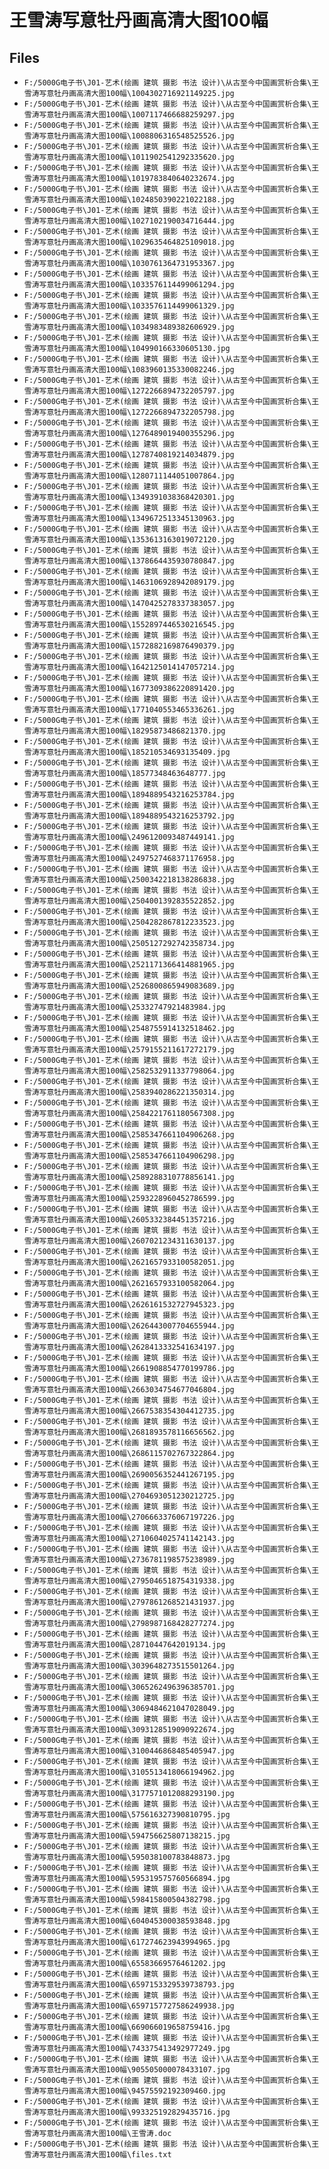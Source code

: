 # 王雪涛写意牡丹画高清大图100幅

## Files

- `F:/5000G电子书\J01-艺术(绘画 建筑 摄影 书法 设计)\从古至今中国画赏析合集\王雪涛写意牡丹画高清大图100幅\1004302716921149225.jpg`
- `F:/5000G电子书\J01-艺术(绘画 建筑 摄影 书法 设计)\从古至今中国画赏析合集\王雪涛写意牡丹画高清大图100幅\1007117466688259297.jpg`
- `F:/5000G电子书\J01-艺术(绘画 建筑 摄影 书法 设计)\从古至今中国画赏析合集\王雪涛写意牡丹画高清大图100幅\1008806316548525526.jpg`
- `F:/5000G电子书\J01-艺术(绘画 建筑 摄影 书法 设计)\从古至今中国画赏析合集\王雪涛写意牡丹画高清大图100幅\1011902541292335620.jpg`
- `F:/5000G电子书\J01-艺术(绘画 建筑 摄影 书法 设计)\从古至今中国画赏析合集\王雪涛写意牡丹画高清大图100幅\1019783840640232674.jpg`
- `F:/5000G电子书\J01-艺术(绘画 建筑 摄影 书法 设计)\从古至今中国画赏析合集\王雪涛写意牡丹画高清大图100幅\1024850390221022188.jpg`
- `F:/5000G电子书\J01-艺术(绘画 建筑 摄影 书法 设计)\从古至今中国画赏析合集\王雪涛写意牡丹画高清大图100幅\1027102190034716444.jpg`
- `F:/5000G电子书\J01-艺术(绘画 建筑 摄影 书法 设计)\从古至今中国画赏析合集\王雪涛写意牡丹画高清大图100幅\1029635464825109018.jpg`
- `F:/5000G电子书\J01-艺术(绘画 建筑 摄影 书法 设计)\从古至今中国画赏析合集\王雪涛写意牡丹画高清大图100幅\1030761364731953367.jpg`
- `F:/5000G电子书\J01-艺术(绘画 建筑 摄影 书法 设计)\从古至今中国画赏析合集\王雪涛写意牡丹画高清大图100幅\1033576114499061294.jpg`
- `F:/5000G电子书\J01-艺术(绘画 建筑 摄影 书法 设计)\从古至今中国画赏析合集\王雪涛写意牡丹画高清大图100幅\1033576114499061329.jpg`
- `F:/5000G电子书\J01-艺术(绘画 建筑 摄影 书法 设计)\从古至今中国画赏析合集\王雪涛写意牡丹画高清大图100幅\1034983489382606929.jpg`
- `F:/5000G电子书\J01-艺术(绘画 建筑 摄影 书法 设计)\从古至今中国画赏析合集\王雪涛写意牡丹画高清大图100幅\104990166330605130.jpg`
- `F:/5000G电子书\J01-艺术(绘画 建筑 摄影 书法 设计)\从古至今中国画赏析合集\王雪涛写意牡丹画高清大图100幅\1083960135330082246.jpg`
- `F:/5000G电子书\J01-艺术(绘画 建筑 摄影 书法 设计)\从古至今中国画赏析合集\王雪涛写意牡丹画高清大图100幅\1272266894732205797.jpg`
- `F:/5000G电子书\J01-艺术(绘画 建筑 摄影 书法 设计)\从古至今中国画赏析合集\王雪涛写意牡丹画高清大图100幅\1272266894732205798.jpg`
- `F:/5000G电子书\J01-艺术(绘画 建筑 摄影 书法 设计)\从古至今中国画赏析合集\王雪涛写意牡丹画高清大图100幅\1276489019400355296.jpg`
- `F:/5000G电子书\J01-艺术(绘画 建筑 摄影 书法 设计)\从古至今中国画赏析合集\王雪涛写意牡丹画高清大图100幅\1278740819214034879.jpg`
- `F:/5000G电子书\J01-艺术(绘画 建筑 摄影 书法 设计)\从古至今中国画赏析合集\王雪涛写意牡丹画高清大图100幅\1280711144051007864.jpg`
- `F:/5000G电子书\J01-艺术(绘画 建筑 摄影 书法 设计)\从古至今中国画赏析合集\王雪涛写意牡丹画高清大图100幅\1349391038368420301.jpg`
- `F:/5000G电子书\J01-艺术(绘画 建筑 摄影 书法 设计)\从古至今中国画赏析合集\王雪涛写意牡丹画高清大图100幅\1349672513345130963.jpg`
- `F:/5000G电子书\J01-艺术(绘画 建筑 摄影 书法 设计)\从古至今中国画赏析合集\王雪涛写意牡丹画高清大图100幅\1353613163019072120.jpg`
- `F:/5000G电子书\J01-艺术(绘画 建筑 摄影 书法 设计)\从古至今中国画赏析合集\王雪涛写意牡丹画高清大图100幅\1378664435930780847.jpg`
- `F:/5000G电子书\J01-艺术(绘画 建筑 摄影 书法 设计)\从古至今中国画赏析合集\王雪涛写意牡丹画高清大图100幅\1463106928942089179.jpg`
- `F:/5000G电子书\J01-艺术(绘画 建筑 摄影 书法 设计)\从古至今中国画赏析合集\王雪涛写意牡丹画高清大图100幅\1470425278337383057.jpg`
- `F:/5000G电子书\J01-艺术(绘画 建筑 摄影 书法 设计)\从古至今中国画赏析合集\王雪涛写意牡丹画高清大图100幅\1552897446530216545.jpg`
- `F:/5000G电子书\J01-艺术(绘画 建筑 摄影 书法 设计)\从古至今中国画赏析合集\王雪涛写意牡丹画高清大图100幅\1572882169876490379.jpg`
- `F:/5000G电子书\J01-艺术(绘画 建筑 摄影 书法 设计)\从古至今中国画赏析合集\王雪涛写意牡丹画高清大图100幅\1642125014147057214.jpg`
- `F:/5000G电子书\J01-艺术(绘画 建筑 摄影 书法 设计)\从古至今中国画赏析合集\王雪涛写意牡丹画高清大图100幅\1677309386220891420.jpg`
- `F:/5000G电子书\J01-艺术(绘画 建筑 摄影 书法 设计)\从古至今中国画赏析合集\王雪涛写意牡丹画高清大图100幅\1771040553465336261.jpg`
- `F:/5000G电子书\J01-艺术(绘画 建筑 摄影 书法 设计)\从古至今中国画赏析合集\王雪涛写意牡丹画高清大图100幅\18295873486821370.jpg`
- `F:/5000G电子书\J01-艺术(绘画 建筑 摄影 书法 设计)\从古至今中国画赏析合集\王雪涛写意牡丹画高清大图100幅\185210534693135409.jpg`
- `F:/5000G电子书\J01-艺术(绘画 建筑 摄影 书法 设计)\从古至今中国画赏析合集\王雪涛写意牡丹画高清大图100幅\18577348463648777.jpg`
- `F:/5000G电子书\J01-艺术(绘画 建筑 摄影 书法 设计)\从古至今中国画赏析合集\王雪涛写意牡丹画高清大图100幅\1894889543216253784.jpg`
- `F:/5000G电子书\J01-艺术(绘画 建筑 摄影 书法 设计)\从古至今中国画赏析合集\王雪涛写意牡丹画高清大图100幅\1894889543216253792.jpg`
- `F:/5000G电子书\J01-艺术(绘画 建筑 摄影 书法 设计)\从古至今中国画赏析合集\王雪涛写意牡丹画高清大图100幅\2496120093487449141.jpg`
- `F:/5000G电子书\J01-艺术(绘画 建筑 摄影 书法 设计)\从古至今中国画赏析合集\王雪涛写意牡丹画高清大图100幅\2497527468371176958.jpg`
- `F:/5000G电子书\J01-艺术(绘画 建筑 摄影 书法 设计)\从古至今中国画赏析合集\王雪涛写意牡丹画高清大图100幅\2500342218138286838.jpg`
- `F:/5000G电子书\J01-艺术(绘画 建筑 摄影 书法 设计)\从古至今中国画赏析合集\王雪涛写意牡丹画高清大图100幅\2504001392835522852.jpg`
- `F:/5000G电子书\J01-艺术(绘画 建筑 摄影 书法 设计)\从古至今中国画赏析合集\王雪涛写意牡丹画高清大图100幅\2504282867812233523.jpg`
- `F:/5000G电子书\J01-艺术(绘画 建筑 摄影 书法 设计)\从古至今中国画赏析合集\王雪涛写意牡丹画高清大图100幅\2505127292742358734.jpg`
- `F:/5000G电子书\J01-艺术(绘画 建筑 摄影 书法 设计)\从古至今中国画赏析合集\王雪涛写意牡丹画高清大图100幅\2521171366414881965.jpg`
- `F:/5000G电子书\J01-艺术(绘画 建筑 摄影 书法 设计)\从古至今中国画赏析合集\王雪涛写意牡丹画高清大图100幅\2526800865949083689.jpg`
- `F:/5000G电子书\J01-艺术(绘画 建筑 摄影 书法 设计)\从古至今中国画赏析合集\王雪涛写意牡丹画高清大图100幅\25332747921483984.jpg`
- `F:/5000G电子书\J01-艺术(绘画 建筑 摄影 书法 设计)\从古至今中国画赏析合集\王雪涛写意牡丹画高清大图100幅\2548755914132518462.jpg`
- `F:/5000G电子书\J01-艺术(绘画 建筑 摄影 书法 设计)\从古至今中国画赏析合集\王雪涛写意牡丹画高清大图100幅\2579155211617272179.jpg`
- `F:/5000G电子书\J01-艺术(绘画 建筑 摄影 书法 设计)\从古至今中国画赏析合集\王雪涛写意牡丹画高清大图100幅\2582532911337798064.jpg`
- `F:/5000G电子书\J01-艺术(绘画 建筑 摄影 书法 设计)\从古至今中国画赏析合集\王雪涛写意牡丹画高清大图100幅\2583940286221350314.jpg`
- `F:/5000G电子书\J01-艺术(绘画 建筑 摄影 书法 设计)\从古至今中国画赏析合集\王雪涛写意牡丹画高清大图100幅\2584221761180567308.jpg`
- `F:/5000G电子书\J01-艺术(绘画 建筑 摄影 书法 设计)\从古至今中国画赏析合集\王雪涛写意牡丹画高清大图100幅\2585347661104906268.jpg`
- `F:/5000G电子书\J01-艺术(绘画 建筑 摄影 书法 设计)\从古至今中国画赏析合集\王雪涛写意牡丹画高清大图100幅\2585347661104906298.jpg`
- `F:/5000G电子书\J01-艺术(绘画 建筑 摄影 书法 设计)\从古至今中国画赏析合集\王雪涛写意牡丹画高清大图100幅\2589288310778856141.jpg`
- `F:/5000G电子书\J01-艺术(绘画 建筑 摄影 书法 设计)\从古至今中国画赏析合集\王雪涛写意牡丹画高清大图100幅\2593228960452786599.jpg`
- `F:/5000G电子书\J01-艺术(绘画 建筑 摄影 书法 设计)\从古至今中国画赏析合集\王雪涛写意牡丹画高清大图100幅\2605332384451357216.jpg`
- `F:/5000G电子书\J01-艺术(绘画 建筑 摄影 书法 设计)\从古至今中国画赏析合集\王雪涛写意牡丹画高清大图100幅\2607021234311630137.jpg`
- `F:/5000G电子书\J01-艺术(绘画 建筑 摄影 书法 设计)\从古至今中国画赏析合集\王雪涛写意牡丹画高清大图100幅\2621657933100582051.jpg`
- `F:/5000G电子书\J01-艺术(绘画 建筑 摄影 书法 设计)\从古至今中国画赏析合集\王雪涛写意牡丹画高清大图100幅\2621657933100582064.jpg`
- `F:/5000G电子书\J01-艺术(绘画 建筑 摄影 书法 设计)\从古至今中国画赏析合集\王雪涛写意牡丹画高清大图100幅\2626161532727945323.jpg`
- `F:/5000G电子书\J01-艺术(绘画 建筑 摄影 书法 设计)\从古至今中国画赏析合集\王雪涛写意牡丹画高清大图100幅\2626443007704655944.jpg`
- `F:/5000G电子书\J01-艺术(绘画 建筑 摄影 书法 设计)\从古至今中国画赏析合集\王雪涛写意牡丹画高清大图100幅\2628413332541634197.jpg`
- `F:/5000G电子书\J01-艺术(绘画 建筑 摄影 书法 设计)\从古至今中国画赏析合集\王雪涛写意牡丹画高清大图100幅\2661908854770199786.jpg`
- `F:/5000G电子书\J01-艺术(绘画 建筑 摄影 书法 设计)\从古至今中国画赏析合集\王雪涛写意牡丹画高清大图100幅\2663034754677046804.jpg`
- `F:/5000G电子书\J01-艺术(绘画 建筑 摄影 书法 设计)\从古至今中国画赏析合集\王雪涛写意牡丹画高清大图100幅\2667538354304412735.jpg`
- `F:/5000G电子书\J01-艺术(绘画 建筑 摄影 书法 设计)\从古至今中国画赏析合集\王雪涛写意牡丹画高清大图100幅\2681893578116656562.jpg`
- `F:/5000G电子书\J01-艺术(绘画 建筑 摄影 书法 设计)\从古至今中国画赏析合集\王雪涛写意牡丹画高清大图100幅\2686115702767322864.jpg`
- `F:/5000G电子书\J01-艺术(绘画 建筑 摄影 书法 设计)\从古至今中国画赏析合集\王雪涛写意牡丹画高清大图100幅\2690056352441267195.jpg`
- `F:/5000G电子书\J01-艺术(绘画 建筑 摄影 书法 设计)\从古至今中国画赏析合集\王雪涛写意牡丹画高清大图100幅\2704693051230212725.jpg`
- `F:/5000G电子书\J01-艺术(绘画 建筑 摄影 书法 设计)\从古至今中国画赏析合集\王雪涛写意牡丹画高清大图100幅\2706663376067197226.jpg`
- `F:/5000G电子书\J01-艺术(绘画 建筑 摄影 书法 设计)\从古至今中国画赏析合集\王雪涛写意牡丹画高清大图100幅\2710604025741142143.jpg`
- `F:/5000G电子书\J01-艺术(绘画 建筑 摄影 书法 设计)\从古至今中国画赏析合集\王雪涛写意牡丹画高清大图100幅\2736781198575238989.jpg`
- `F:/5000G电子书\J01-艺术(绘画 建筑 摄影 书法 设计)\从古至今中国画赏析合集\王雪涛写意牡丹画高清大图100幅\2795046518754319338.jpg`
- `F:/5000G电子书\J01-艺术(绘画 建筑 摄影 书法 设计)\从古至今中国画赏析合集\王雪涛写意牡丹画高清大图100幅\2797861268521431937.jpg`
- `F:/5000G电子书\J01-艺术(绘画 建筑 摄影 书法 设计)\从古至今中国画赏析合集\王雪涛写意牡丹画高清大图100幅\2798987168428277274.jpg`
- `F:/5000G电子书\J01-艺术(绘画 建筑 摄影 书法 设计)\从古至今中国画赏析合集\王雪涛写意牡丹画高清大图100幅\28710447642019134.jpg`
- `F:/5000G电子书\J01-艺术(绘画 建筑 摄影 书法 设计)\从古至今中国画赏析合集\王雪涛写意牡丹画高清大图100幅\3039648273515501264.jpg`
- `F:/5000G电子书\J01-艺术(绘画 建筑 摄影 书法 设计)\从古至今中国画赏析合集\王雪涛写意牡丹画高清大图100幅\3065262496396385701.jpg`
- `F:/5000G电子书\J01-艺术(绘画 建筑 摄影 书法 设计)\从古至今中国画赏析合集\王雪涛写意牡丹画高清大图100幅\3069484621047028049.jpg`
- `F:/5000G电子书\J01-艺术(绘画 建筑 摄影 书法 设计)\从古至今中国画赏析合集\王雪涛写意牡丹画高清大图100幅\3093128519090922674.jpg`
- `F:/5000G电子书\J01-艺术(绘画 建筑 摄影 书法 设计)\从古至今中国画赏析合集\王雪涛写意牡丹画高清大图100幅\3100446868485405947.jpg`
- `F:/5000G电子书\J01-艺术(绘画 建筑 摄影 书法 设计)\从古至今中国画赏析合集\王雪涛写意牡丹画高清大图100幅\3105513418066194962.jpg`
- `F:/5000G电子书\J01-艺术(绘画 建筑 摄影 书法 设计)\从古至今中国画赏析合集\王雪涛写意牡丹画高清大图100幅\3177571012088293190.jpg`
- `F:/5000G电子书\J01-艺术(绘画 建筑 摄影 书法 设计)\从古至今中国画赏析合集\王雪涛写意牡丹画高清大图100幅\575616327390810795.jpg`
- `F:/5000G电子书\J01-艺术(绘画 建筑 摄影 书法 设计)\从古至今中国画赏析合集\王雪涛写意牡丹画高清大图100幅\594756625807138215.jpg`
- `F:/5000G电子书\J01-艺术(绘画 建筑 摄影 书法 设计)\从古至今中国画赏析合集\王雪涛写意牡丹画高清大图100幅\595038100783848873.jpg`
- `F:/5000G电子书\J01-艺术(绘画 建筑 摄影 书法 设计)\从古至今中国画赏析合集\王雪涛写意牡丹画高清大图100幅\595319575760566894.jpg`
- `F:/5000G电子书\J01-艺术(绘画 建筑 摄影 书法 设计)\从古至今中国画赏析合集\王雪涛写意牡丹画高清大图100幅\598415800504382798.jpg`
- `F:/5000G电子书\J01-艺术(绘画 建筑 摄影 书法 设计)\从古至今中国画赏析合集\王雪涛写意牡丹画高清大图100幅\604045300038593848.jpg`
- `F:/5000G电子书\J01-艺术(绘画 建筑 摄影 书法 设计)\从古至今中国画赏析合集\王雪涛写意牡丹画高清大图100幅\617274623943994965.jpg`
- `F:/5000G电子书\J01-艺术(绘画 建筑 摄影 书法 设计)\从古至今中国画赏析合集\王雪涛写意牡丹画高清大图100幅\65583669576461202.jpg`
- `F:/5000G电子书\J01-艺术(绘画 建筑 摄影 书法 设计)\从古至今中国画赏析合集\王雪涛写意牡丹画高清大图100幅\6597153329539738793.jpg`
- `F:/5000G电子书\J01-艺术(绘画 建筑 摄影 书法 设计)\从古至今中国画赏析合集\王雪涛写意牡丹画高清大图100幅\6597157727586249938.jpg`
- `F:/5000G电子书\J01-艺术(绘画 建筑 摄影 书法 设计)\从古至今中国画赏析合集\王雪涛写意牡丹画高清大图100幅\669066019658759416.jpg`
- `F:/5000G电子书\J01-艺术(绘画 建筑 摄影 书法 设计)\从古至今中国画赏析合集\王雪涛写意牡丹画高清大图100幅\743375413492977249.jpg`
- `F:/5000G电子书\J01-艺术(绘画 建筑 摄影 书法 设计)\从古至今中国画赏析合集\王雪涛写意牡丹画高清大图100幅\905505000078433107.jpg`
- `F:/5000G电子书\J01-艺术(绘画 建筑 摄影 书法 设计)\从古至今中国画赏析合集\王雪涛写意牡丹画高清大图100幅\94575592192309460.jpg`
- `F:/5000G电子书\J01-艺术(绘画 建筑 摄影 书法 设计)\从古至今中国画赏析合集\王雪涛写意牡丹画高清大图100幅\993325192829435716.jpg`
- `F:/5000G电子书\J01-艺术(绘画 建筑 摄影 书法 设计)\从古至今中国画赏析合集\王雪涛写意牡丹画高清大图100幅\王雪涛.doc`
- `F:/5000G电子书\J01-艺术(绘画 建筑 摄影 书法 设计)\从古至今中国画赏析合集\王雪涛写意牡丹画高清大图100幅\files.txt`
